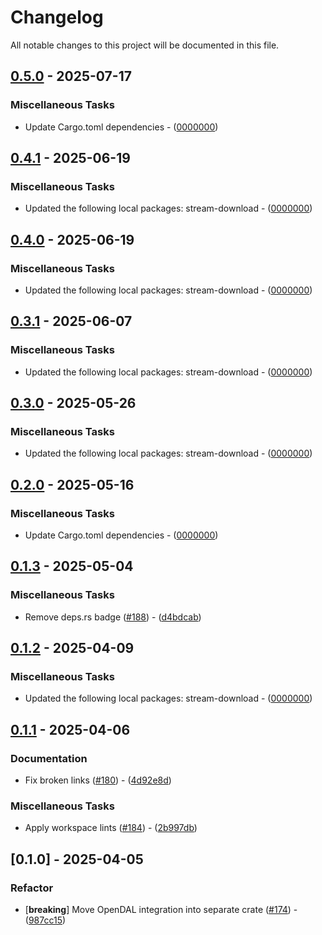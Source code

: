 # Changelog

All notable changes to this project will be documented in this file.

## [0.5.0](https://github.com/aschey/stream-download-rs/compare/stream-download-opendal-v0.4.1..stream-download-opendal-v0.5.0) - 2025-07-17

### Miscellaneous Tasks

- Update Cargo.toml dependencies - ([0000000](https://github.com/aschey/stream-download-rs/commit/0000000))

## [0.4.1](https://github.com/aschey/stream-download-rs/compare/stream-download-opendal-v0.4.0..stream-download-opendal-v0.4.1) - 2025-06-19

### Miscellaneous Tasks

- Updated the following local packages: stream-download - ([0000000](https://github.com/aschey/stream-download-rs/commit/0000000))

## [0.4.0](https://github.com/aschey/stream-download-rs/compare/stream-download-opendal-v0.3.1..stream-download-opendal-v0.4.0) - 2025-06-19

### Miscellaneous Tasks

- Updated the following local packages: stream-download - ([0000000](https://github.com/aschey/stream-download-rs/commit/0000000))

## [0.3.1](https://github.com/aschey/stream-download-rs/compare/stream-download-opendal-v0.3.0..stream-download-opendal-v0.3.1) - 2025-06-07

### Miscellaneous Tasks

- Updated the following local packages: stream-download - ([0000000](https://github.com/aschey/stream-download-rs/commit/0000000))

## [0.3.0](https://github.com/aschey/stream-download-rs/compare/stream-download-opendal-v0.2.0..stream-download-opendal-v0.3.0) - 2025-05-26

### Miscellaneous Tasks

- Updated the following local packages: stream-download - ([0000000](https://github.com/aschey/stream-download-rs/commit/0000000))

## [0.2.0](https://github.com/aschey/stream-download-rs/compare/stream-download-opendal-v0.1.3..stream-download-opendal-v0.2.0) - 2025-05-16

### Miscellaneous Tasks

- Update Cargo.toml dependencies - ([0000000](https://github.com/aschey/stream-download-rs/commit/0000000))

## [0.1.3](https://github.com/aschey/stream-download-rs/compare/stream-download-opendal-v0.1.2..stream-download-opendal-v0.1.3) - 2025-05-04

### Miscellaneous Tasks

- Remove deps.rs badge ([#188](https://github.com/aschey/stream-download-rs/issues/188)) - ([d4bdcab](https://github.com/aschey/stream-download-rs/commit/d4bdcab0ac350fa653617a347866f4b675edf2de))

## [0.1.2](https://github.com/aschey/stream-download-rs/compare/stream-download-opendal-v0.1.1..stream-download-opendal-v0.1.2) - 2025-04-09

### Miscellaneous Tasks

- Updated the following local packages: stream-download - ([0000000](https://github.com/aschey/stream-download-rs/commit/0000000))

## [0.1.1](https://github.com/aschey/stream-download-rs/compare/stream-download-opendal-v0.1.0..stream-download-opendal-v0.1.1) - 2025-04-06

### Documentation

- Fix broken links ([#180](https://github.com/aschey/stream-download-rs/issues/180)) - ([4d92e8d](https://github.com/aschey/stream-download-rs/commit/4d92e8d1bc2982dc33a5919b7a924b984bec712c))

### Miscellaneous Tasks

- Apply workspace lints ([#184](https://github.com/aschey/stream-download-rs/issues/184)) - ([2b997db](https://github.com/aschey/stream-download-rs/commit/2b997dbab4b1b4b33615410995c7fe68ef2f0ddf))

## [0.1.0] - 2025-04-05

### Refactor

- [**breaking**] Move OpenDAL integration into separate crate ([#174](https://github.com/aschey/stream-download-rs/issues/174)) - ([987cc15](https://github.com/aschey/stream-download-rs/commit/987cc15f5307df96598d3f4d13bb04409d2b7dcf))

